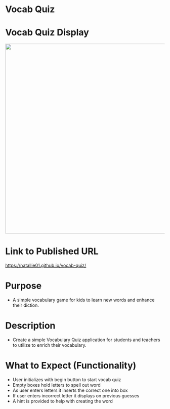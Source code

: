 # Vocab Quiz
# Vocab Quiz Display
<img src="./assets/images/mockupwd.gif" width="600"/>

# Link to Published URL
https://natallie01.github.io/vocab-quiz/
 
# Purpose 
* A simple vocabulary game for kids to learn new words and enhance their diction.

# Description 
*  Create a simple Vocabulary Quiz application for students and teachers to utilize to enrich their vocabulary.

# What to Expect (Functionality)
* User initializes with begin button to start vocab quiz
* Empty boxes hold letters to spell out word
* As user enters letters it inserts the correct one into box
* If user enters incorrect letter it displays on previous guesses
* A hint is provided to help with creating the word